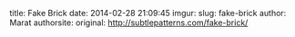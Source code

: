 title: Fake Brick
date: 2014-02-28 21:09:45
imgur: 
slug: fake-brick
author: Marat
authorsite: 
original: http://subtlepatterns.com/fake-brick/
